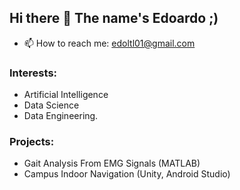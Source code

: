 ## Hi there 👋 The name's Edoardo ;)

- 📫 How to reach me: edoltl01@gmail.com

### Interests:
- Artificial Intelligence
- Data Science
- Data Engineering.

### Projects: 
- Gait Analysis From EMG Signals (MATLAB)
- Campus Indoor Navigation (Unity, Android Studio)
